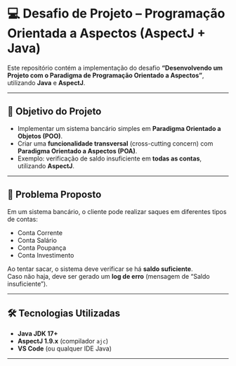 # 💻 Desafio de Projeto – Programação Orientada a Aspectos (AspectJ + Java)

Este repositório contém a implementação do desafio **“Desenvolvendo um Projeto com o Paradigma de Programação Orientado a Aspectos”**, utilizando **Java** e **AspectJ**.  

---

## 🎯 Objetivo do Projeto
- Implementar um sistema bancário simples em **Paradigma Orientado a Objetos (POO)**.  
- Criar uma **funcionalidade transversal** (cross-cutting concern) com **Paradigma Orientado a Aspectos (POA)**.  
- Exemplo: verificação de saldo insuficiente em **todas as contas**, utilizando **AspectJ**.  

---

## 📌 Problema Proposto
Em um sistema bancário, o cliente pode realizar saques em diferentes tipos de contas:  
- Conta Corrente  
- Conta Salário  
- Conta Poupança  
- Conta Investimento  

Ao tentar sacar, o sistema deve verificar se há **saldo suficiente**.  
Caso não haja, deve ser gerado um **log de erro** (mensagem de “Saldo insuficiente”).  

---

## 🛠️ Tecnologias Utilizadas
- **Java JDK 17+**  
- **AspectJ 1.9.x** (compilador `ajc`)  
- **VS Code** (ou qualquer IDE Java)  

---
